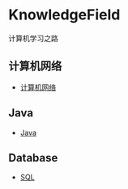# KnowledgeField
计算机学习之路

## 计算机网络

- [计算机网络](docs/计算机网络/计算机网络.md)

## Java

- [Java](docs/Java/Java.md)

## Database

- [SQL](docs/Database/SQL.md)